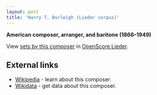 ```yaml
---
layout: post
title: 'Harry T. Burleigh (Lieder corpus)'
---
```


__American composer, arranger, and baritone (1866–1949)__

View [sets by this composer] in [OpenScore Lieder].

[sets by this composer]: https://musescore.com/openscore-lieder-corpus/sets?order=title&text=Burleigh,+Harry
[OpenScore Lieder]: https://musescore.com/openscore-lieder-corpus

## External links

- [Wikipedia] - learn about this composer.
- [Wikidata] - get data about this composer.

[Wikipedia]: https://en.wikipedia.org/wiki/Harry_Burleigh
[Wikidata]: https://www.wikidata.org/wiki/Q1586825
